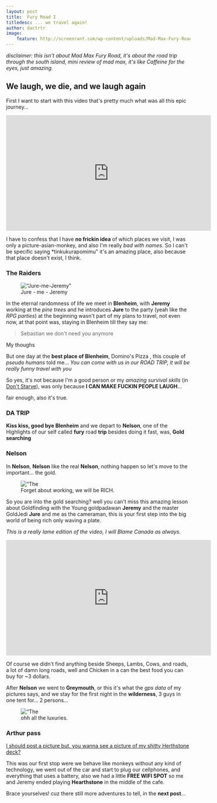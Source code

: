```yaml
---
layout: post
title:  Fury Road I
titledesc: ... we travel again!
author: dactrtr
image:
    feature: http://screenrant.com/wp-content/uploads/Mad-Max-Fury-Road-explosion.jpg
---
```


 *disclaimer: this isn't about Mad Max Fury Road, it's about the road trip through the south island, mini review of mad max, it's like Caffeine for the eyes, just amazing.*

## We laugh, we die, and we laugh again
 
 First I want to start with this video that's pretty much what was all this epic journey...
 
 <iframe width="560" height="315" src="https://www.youtube.com/embed/NGF6Z4Z5jMA" frameborder="0" allowfullscreen></iframe>
 
 I have to confess that I have **no frickin idea** of which places we visit, I was only a picture-asian-monkey, and also I'm really *bad with names*. So I can't be specific saying *tinkukurapomimu" it's an amazing place, also because that place doesn't exist, I think.
 
### The Raiders
 
<figure class="figimg">
<img src="http://i.imgur.com/dqlbp7A.jpg" alt=“Jure-me-Jeremy”>
<figcaption>
Jure - me - Jeremy
</figcaption>
</figure>

In the eternal randomness of life we meet in **Blenheim**, with **Jeremy** working at the *pine trees* and he introduces **Jure** to the party (yeah like the *RPG parties*) at the beginning wasn't part of my plans to travel, not even now, at that point was, staying in Blenheim till they say me: 

> Sebastian we don't need you anymore

My thoughs

But one day at the **best place of Blenheim**, Domino's Pizza , this couple of *pseudo humans* told me... *You can come with us in our ROAD TRIP, it will be really funny travel with you*

So yes, it's not because I'm a good person or my *amazing survival skills* (in [Don't Starve](https://www.kleientertainment.com/games/dont-starve)), was only because **I CAN MAKE FUCKIN PEOPLE LAUGH**...

fair enough, also it's true.

### DA TRIP

**Kiss kiss, good bye Blenheim** and we depart to **Nelson**, one of the Highlights of our self called **fury** road **trip** besides doing it fast, was, **Gold searching**
### Nelson

In **Nelson**, **Nelson** like the real **Nelson**, nothing happen so let's move to the important... the gold.

<figure class="figimg">
<img src="http://i.imgur.com/l4WHUup.jpg" alt=“The gold”>
<figcaption>
Forget about working, we will be RICH.
</figcaption>
</figure>

So you are into the gold searching? well you can't miss this amazing lesson about Goldfinding with the Young goldpadawan **Jeremy** and the master GoldJedi **Jure** and me as the cameraman, this is your first step into the big world of being rich only waving a plate.

*This is a really lame edition of the video, I will Blame Canada as always.*

<iframe width="560" height="315" src="https://www.youtube.com/embed/8GzP3N_dlZ0" frameborder="0" allowfullscreen></iframe>

Of course we didn't find anything beside Sheeps, Lambs, Cows, and roads, a lot of damn long roads, well and Chicken in a can the best food you can buy for ~3 dollars.

After **Nelson** we went to **Greymouth**, or this it's what the *gps data* of my pictures says, and we stay for the first night in the **wilderness**, 3 guys in one tent for... 2 persons...


<figure class="figimg">
<img src="http://i.imgur.com/PmUBoov.jpg" alt=“The Tent”>
<figcaption>
ohh all the luxuries.
</figcaption>
</figure>

### Arthur pass

[I should post a picture but, you wanna see a picture of my shitty Herthstone deck?](https://twitter.com/Dactrtr/status/669629793671876608)

This was our first stop were we behave like monkeys without any kind of technology, we went out of the car and start to plug our cellphones, and everything that uses a battery, also we had a little **FREE WIFI SPOT** so me and Jeremy ended playing **Hearthstone** in the middle of the cafe.

Brace yourselves! cuz there still more adventures to tell, in the **next post**...

